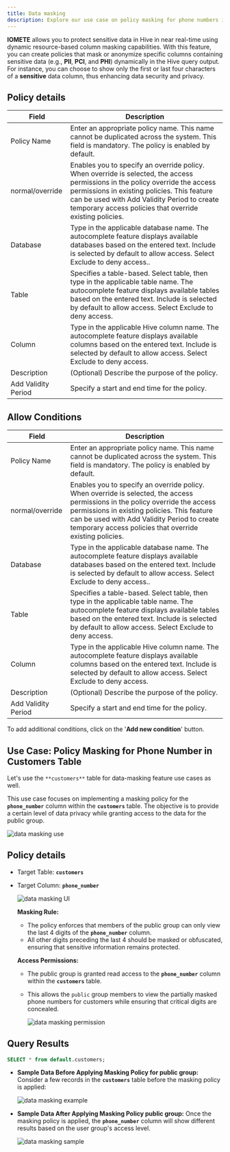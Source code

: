 ```yaml
---
title: Data masking
description: Explore our use case on policy masking for phone numbers in the customers table.Discover effective data-masking strategies and implement them with ease.
---
```


**IOMETE** allows you to protect sensitive data in Hive in near real-time using dynamic resource-based column masking capabilities. With this feature, you can create policies that mask or anonymize specific columns containing sensitive data (e.g., **PII**, **PCI**, and **PHI**) dynamically in the Hive query output. For instance, you can choose to show only the first or last four characters of a **sensitive** data column, thus enhancing data security and privacy.

## Policy details

| Field 	| Description 	|
|---	|---	|
| Policy Name 	| Enter an appropriate policy name. This name cannot be duplicated across the system. This field is mandatory. The policy is enabled by default. 	|
| normal/override 	| Enables you to specify an override policy. When override is selected, the access permissions in the policy override the access permissions in existing policies. This feature can be used with Add Validity Period to create temporary access policies that override existing policies. 	|
| Database 	| Type in the applicable database name. The autocomplete feature displays available databases based on the entered text. Include is selected by default to allow access. Select Exclude to deny access.. 	|
| Table 	| Specifies a table-based. Select table, then type in the applicable table name. The autocomplete feature displays available tables based on the entered text. Include is selected by default to allow access. Select Exclude to deny access. 	|
| Column 	| Type in the applicable Hive column name. The autocomplete feature displays available columns based on the entered text. Include is selected by default to allow access. Select Exclude to deny access. 	|
| Description 	| (Optional) Describe the purpose of the policy. 	|
| Add Validity Period 	| Specify a start and end time for the policy. 	|

## Allow Conditions

| Field 	| Description 	|
|---	|---	|
| Policy Name 	| Enter an appropriate policy name. This name cannot be duplicated across the system. This field is mandatory. The policy is enabled by default. 	|
| normal/override 	| Enables you to specify an override policy. When override is selected, the access permissions in the policy override the access permissions in existing policies. This feature can be used with Add Validity Period to create temporary access policies that override existing policies. 	|
| Database 	| Type in the applicable database name. The autocomplete feature displays available databases based on the entered text. Include is selected by default to allow access. Select Exclude to deny access.. 	|
| Table 	| Specifies a table-based. Select table, then type in the applicable table name. The autocomplete feature displays available tables based on the entered text. Include is selected by default to allow access. Select Exclude to deny access. 	|
| Column 	| Type in the applicable Hive column name. The autocomplete feature displays available columns based on the entered text. Include is selected by default to allow access. Select Exclude to deny access. 	|
| Description 	| (Optional) Describe the purpose of the policy. 	|
| Add Validity Period 	| Specify a start and end time for the policy. 	|

To add additional conditions, click on the '**Add new condition**' button.



## **Use Case: Policy Masking for Phone Number in Customers Table**

Let's use the `**customers**` table for data-masking feature use cases as well.

This use case focuses on implementing a masking policy for the **`phone_number`** column within the **`customers`** table. The objective is to provide a certain level of data privacy while granting access to the data for the public group.

![data masking use](/img/security/masking/data-masking-use-case.png)

## **Policy details**

- Target Table: **`customers`**
- Target Column: **`phone_number`**
    
    ![data masking UI](/img/security/masking/data-masking-ui.png)
    
    **Masking Rule:**
    
    - The policy enforces that members of the public group can only view the last 4 digits of the **`phone_number`** column.
    - All other digits preceding the last 4 should be masked or obfuscated, ensuring that sensitive information remains protected.
    
    **Access Permissions:**
    
    - The public group is granted read access to the **`phone_number`** column within the **`customers`** table.
    - This allows the `public` group members to view the partially masked phone numbers for customers while ensuring that critical digits are concealed.
        
        ![data masking permission](/img/security/masking/data-masking-permission.png)
        

## **Query Results**

```sql
SELECT * from default.customers;
```

- **Sample Data Before Applying Masking Policy for public group:**
Consider a few records in the **`customers`** table before the masking policy is applied:
    
    ![data masking example](/img/security/masking/data-masking-example.png)
    
- **Sample Data After Applying Masking Policy public group:**
Once the masking policy is applied, the **`phone_number`** column will show different results based on the user group's access level.
    
    ![data masking sample](/img/security/masking/data-masking-sample.png)